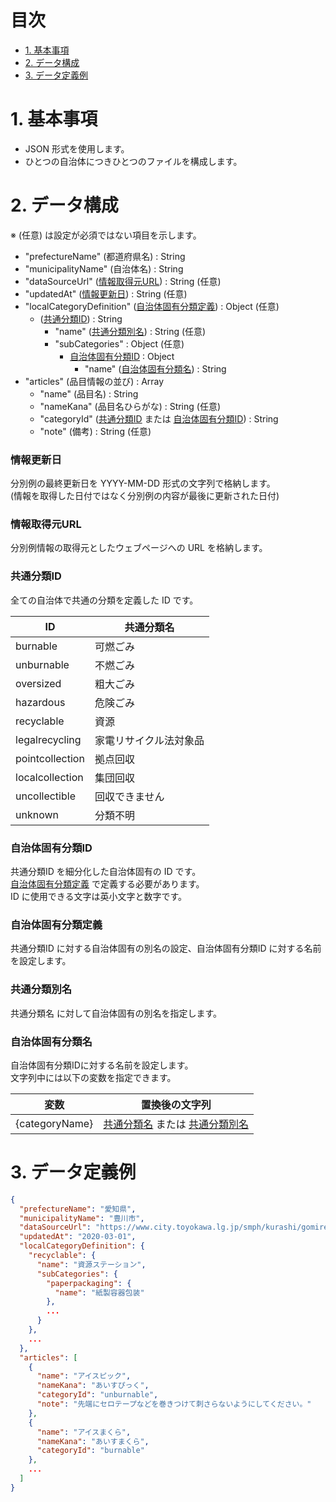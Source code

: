 # 目次

* [1. 基本事項](#1-基本事項)
* [2. データ構成](#2-データ構成)
* [3. データ定義例](#3-データ定義例)

# 1. 基本事項

* JSON 形式を使用します。
* ひとつの自治体につきひとつのファイルを構成します。

# 2. データ構成

※ (任意) は設定が必須ではない項目を示します。

* "prefectureName" (都道府県名) : String
* "municipalityName" (自治体名) : String
* "dataSourceUrl" ([情報取得元URL](#情報取得元URL)) : String (任意)
* "updatedAt" ([情報更新日](#情報更新日)) : String (任意)
* "localCategoryDefinition" ([自治体固有分類定義](#自治体固有分類定義)) : Object (任意)
  * ([共通分類ID](#共通分類ID)) : String
    * "name" ([共通分類別名](#共通分類別名)) : String (任意)
    * "subCategories" : Object (任意)
      * [自治体固有分類ID](#自治体固有分類ID) : Object
        * "name" ([自治体固有分類名](#自治体固有分類名)) : String
* "articles" (品目情報の並び) : Array
  * "name" (品目名) : String
  * "nameKana" (品目名ひらがな) : String (任意)
  * "categoryId" ([共通分類ID](#共通分類ID) または [自治体固有分類ID](#自治体固有分類ID)) : String
  * "note" (備考) : String (任意)

### 情報更新日

分別例の最終更新日を YYYY-MM-DD 形式の文字列で格納します。  
(情報を取得した日付ではなく分別例の内容が最後に更新された日付)

### 情報取得元URL

分別例情報の取得元としたウェブページへの URL を格納します。

### 共通分類ID

全ての自治体で共通の分類を定義した ID です。

ID               | 共通分類名
-----------------|--------------------------
burnable         | 可燃ごみ
unburnable       | 不燃ごみ
oversized        | 粗大ごみ
hazardous        | 危険ごみ
recyclable       | 資源
legalrecycling   | 家電リサイクル法対象品
pointcollection  | 拠点回収
localcollection  | 集団回収
uncollectible    | 回収できません
unknown          | 分類不明

### 自治体固有分類ID

共通分類ID を細分化した自治体固有の ID です。  
[自治体固有分類定義](#自治体固有分類定義) で定義する必要があります。  
ID に使用できる文字は英小文字と数字です。

### 自治体固有分類定義

共通分類ID に対する自治体固有の別名の設定、自治体固有分類ID に対する名前を設定します。

### 共通分類別名

共通分類名 に対して自治体固有の別名を指定します。  

### 自治体固有分類名

自治体固有分類IDに対する名前を設定します。  
文字列中には以下の変数を指定できます。

変数                 | 置換後の文字列
---------------------|---------------------
{categoryName}       | [共通分類名](#共通分類名) または [共通分類別名](#共通分類別名)

# 3. データ定義例

```json
{
  "prefectureName": "愛知県",
  "municipalityName": "豊川市",
  "dataSourceUrl": "https://www.city.toyokawa.lg.jp/smph/kurashi/gomirecycle/gomihayamihyo/index.html",
  "updatedAt": "2020-03-01",
  "localCategoryDefinition": {
    "recyclable": {
      "name": "資源ステーション",
      "subCategories": {
        "paperpackaging": {
          "name": "紙製容器包装"
        },
        ...
      }
    },
    ...
  },
  "articles": [
    {
      "name": "アイスピック",
      "nameKana": "あいすぴっく",
      "categoryId": "unburnable",
      "note": "先端にセロテープなどを巻きつけて刺さらないようにしてください。"
    },
    {
      "name": "アイスまくら",
      "nameKana": "あいすまくら",
      "categoryId": "burnable"
    },
    ...
  ]
}
```
